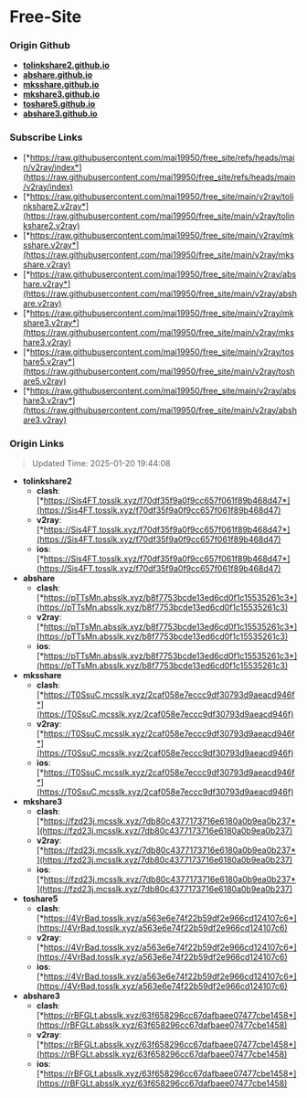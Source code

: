 # Free-Site

### Origin Github

- [**tolinkshare2.github.io**](https://github.com/tolinkshare2/tolinkshare2.github.io)
- [**abshare.github.io**](https://github.com/abshare/abshare.github.io)
- [**mksshare.github.io**](https://github.com/mksshare/mksshare.github.io)
- [**mkshare3.github.io**](https://github.com/mkshare3/mkshare3.github.io)
- [**toshare5.github.io**](https://github.com/toshare5/toshare5.github.io)
- [**abshare3.github.io**](https://github.com/abshare3/abshare3.github.io)

### Subscribe Links

- [*https://raw.githubusercontent.com/mai19950/free_site/refs/heads/main/v2ray/index*](https://raw.githubusercontent.com/mai19950/free_site/refs/heads/main/v2ray/index)
- [*https://raw.githubusercontent.com/mai19950/free_site/main/v2ray/tolinkshare2.v2ray*](https://raw.githubusercontent.com/mai19950/free_site/main/v2ray/tolinkshare2.v2ray)
- [*https://raw.githubusercontent.com/mai19950/free_site/main/v2ray/mksshare.v2ray*](https://raw.githubusercontent.com/mai19950/free_site/main/v2ray/mksshare.v2ray)
- [*https://raw.githubusercontent.com/mai19950/free_site/main/v2ray/abshare.v2ray*](https://raw.githubusercontent.com/mai19950/free_site/main/v2ray/abshare.v2ray)
- [*https://raw.githubusercontent.com/mai19950/free_site/main/v2ray/mkshare3.v2ray*](https://raw.githubusercontent.com/mai19950/free_site/main/v2ray/mkshare3.v2ray)
- [*https://raw.githubusercontent.com/mai19950/free_site/main/v2ray/toshare5.v2ray*](https://raw.githubusercontent.com/mai19950/free_site/main/v2ray/toshare5.v2ray)
- [*https://raw.githubusercontent.com/mai19950/free_site/main/v2ray/abshare3.v2ray*](https://raw.githubusercontent.com/mai19950/free_site/main/v2ray/abshare3.v2ray)

### Origin Links

> Updated Time: 2025-01-20 19:44:08

- **tolinkshare2**
  - **clash**: [*https://Sis4FT.tosslk.xyz/f70df35f9a0f9cc657f061f89b468d47*](https://Sis4FT.tosslk.xyz/f70df35f9a0f9cc657f061f89b468d47)
  - **v2ray**: [*https://Sis4FT.tosslk.xyz/f70df35f9a0f9cc657f061f89b468d47*](https://Sis4FT.tosslk.xyz/f70df35f9a0f9cc657f061f89b468d47)
  - **ios**: [*https://Sis4FT.tosslk.xyz/f70df35f9a0f9cc657f061f89b468d47*](https://Sis4FT.tosslk.xyz/f70df35f9a0f9cc657f061f89b468d47)
- **abshare**
  - **clash**: [*https://pTTsMn.absslk.xyz/b8f7753bcde13ed6cd0f1c15535261c3*](https://pTTsMn.absslk.xyz/b8f7753bcde13ed6cd0f1c15535261c3)
  - **v2ray**: [*https://pTTsMn.absslk.xyz/b8f7753bcde13ed6cd0f1c15535261c3*](https://pTTsMn.absslk.xyz/b8f7753bcde13ed6cd0f1c15535261c3)
  - **ios**: [*https://pTTsMn.absslk.xyz/b8f7753bcde13ed6cd0f1c15535261c3*](https://pTTsMn.absslk.xyz/b8f7753bcde13ed6cd0f1c15535261c3)
- **mksshare**
  - **clash**: [*https://T0SsuC.mcsslk.xyz/2caf058e7eccc9df30793d9aeacd946f*](https://T0SsuC.mcsslk.xyz/2caf058e7eccc9df30793d9aeacd946f)
  - **v2ray**: [*https://T0SsuC.mcsslk.xyz/2caf058e7eccc9df30793d9aeacd946f*](https://T0SsuC.mcsslk.xyz/2caf058e7eccc9df30793d9aeacd946f)
  - **ios**: [*https://T0SsuC.mcsslk.xyz/2caf058e7eccc9df30793d9aeacd946f*](https://T0SsuC.mcsslk.xyz/2caf058e7eccc9df30793d9aeacd946f)
- **mkshare3**
  - **clash**: [*https://fzd23j.mcsslk.xyz/7db80c4377173716e6180a0b9ea0b237*](https://fzd23j.mcsslk.xyz/7db80c4377173716e6180a0b9ea0b237)
  - **v2ray**: [*https://fzd23j.mcsslk.xyz/7db80c4377173716e6180a0b9ea0b237*](https://fzd23j.mcsslk.xyz/7db80c4377173716e6180a0b9ea0b237)
  - **ios**: [*https://fzd23j.mcsslk.xyz/7db80c4377173716e6180a0b9ea0b237*](https://fzd23j.mcsslk.xyz/7db80c4377173716e6180a0b9ea0b237)
- **toshare5**
  - **clash**: [*https://4VrBad.tosslk.xyz/a563e6e74f22b59df2e966cd124107c6*](https://4VrBad.tosslk.xyz/a563e6e74f22b59df2e966cd124107c6)
  - **v2ray**: [*https://4VrBad.tosslk.xyz/a563e6e74f22b59df2e966cd124107c6*](https://4VrBad.tosslk.xyz/a563e6e74f22b59df2e966cd124107c6)
  - **ios**: [*https://4VrBad.tosslk.xyz/a563e6e74f22b59df2e966cd124107c6*](https://4VrBad.tosslk.xyz/a563e6e74f22b59df2e966cd124107c6)
- **abshare3**
  - **clash**: [*https://rBFGLt.absslk.xyz/63f658296cc67dafbaee07477cbe1458*](https://rBFGLt.absslk.xyz/63f658296cc67dafbaee07477cbe1458)
  - **v2ray**: [*https://rBFGLt.absslk.xyz/63f658296cc67dafbaee07477cbe1458*](https://rBFGLt.absslk.xyz/63f658296cc67dafbaee07477cbe1458)
  - **ios**: [*https://rBFGLt.absslk.xyz/63f658296cc67dafbaee07477cbe1458*](https://rBFGLt.absslk.xyz/63f658296cc67dafbaee07477cbe1458)
